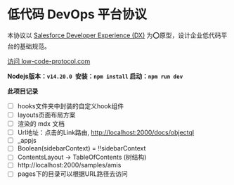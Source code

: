 # 低代码 DevOps 平台协议

本协议以 [Salesforce Developer Experience (DX)](https://developer.salesforce.com/developer-centers/developer-experience) 为⭕原型，设计企业低代码平台的基础规范。

[访问 low-code-protocol.com](https://low-code-protocol.com)

**Nodejs版本：`v14.20.0 `安装：`npm install` 启动：`npm run dev`**

**此项目记录**

* [ ] hooks文件夹中封装的自定义hook组件
* [ ] layouts页面布局方案
* [ ] 渲染的 mdx 文档
* [ ] Url地址：点击的Link路由, [http://localhost:2000/docs/objectql]()
* [ ] _appjs
* [ ] Boolean(sidebarContext) = !!sidebarContext
* [ ] ContentsLayout -> TableOfContents (树结构)
* [ ] http://localhost:2000/samples/amis
* [ ] pages下的目录可以根据URL路径去访问
